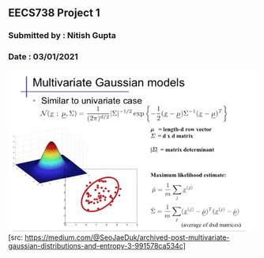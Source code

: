 ## EECS738 Project 1
### Submitted by  : Nitish Gupta
### Date          : 03/01/2021


![GMM](./images/gmm.png)  
[src: https://medium.com/@SeoJaeDuk/archived-post-multivariate-gaussian-distributions-and-entropy-3-991578ca534c]
